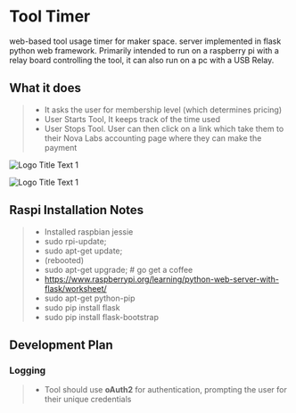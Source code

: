 Tool Timer
===================
web-based tool usage timer for maker space. server implemented in flask python web framework. Primarily intended to run on a raspberry pi with a relay board controlling the tool, it can also run on a pc with a USB Relay.  

## What it does
>- It asks the user for membership level (which determines pricing)
>- User Starts Tool, It keeps track of the time used
>- User Stops Tool. User can then click on a link which take them to their Nova Labs accounting page where they can make the payment

![](https://github.com/cogwheelcircuitworks/tool_timer/blob/master/doc/capture1.png "Logo Title Text 1")

![](https://github.com/cogwheelcircuitworks/tool_timer/blob/master/doc/raspi.gif "Logo Title Text 1")


## Raspi Installation Notes

>- Installed raspbian jessie 
>- sudo rpi-update; 
>- sudo apt-get update; 
>- (rebooted)
>- sudo apt-get upgrade;  # go get a coffee
>- https://www.raspberrypi.org/learning/python-web-server-with-flask/worksheet/
>- sudo apt-get python-pip
>- sudo pip install flask
>- sudo pip install flask-bootstrap

## Development Plan
### Logging
>- Tool should use  **oAuth2** for authentication, prompting the user for their unique credentials
